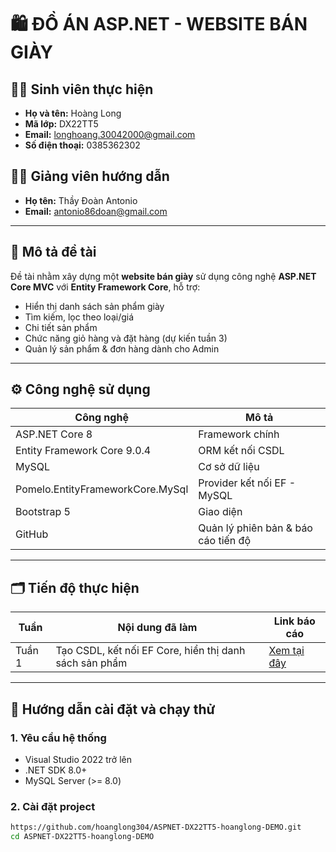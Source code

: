 # 🛍️ ĐỒ ÁN ASP.NET - WEBSITE BÁN GIÀY

## 👩‍💻 Sinh viên thực hiện
- **Họ và tên:** Hoàng Long
- **Mã lớp:** DX22TT5  
- **Email:** longhoang.30042000@gmail.com
- **Số điện thoại:** 0385362302

## 👨‍🏫 Giảng viên hướng dẫn
- **Họ tên:** Thầy Đoàn Antonio  
- **Email:** antonio86doan@gmail.com

---

## 📌 Mô tả đề tài

Đề tài nhằm xây dựng một **website bán giày** sử dụng công nghệ **ASP.NET Core MVC** với **Entity Framework Core**, hỗ trợ:
- Hiển thị danh sách sản phẩm giày
- Tìm kiếm, lọc theo loại/giá
- Chi tiết sản phẩm
- Chức năng giỏ hàng và đặt hàng (dự kiến tuần 3)
- Quản lý sản phẩm & đơn hàng dành cho Admin

---

## ⚙️ Công nghệ sử dụng

| Công nghệ | Mô tả |
|----------|-------|
| ASP.NET Core 8 | Framework chính |
| Entity Framework Core 9.0.4 | ORM kết nối CSDL |
| MySQL | Cơ sở dữ liệu |
| Pomelo.EntityFrameworkCore.MySql | Provider kết nối EF - MySQL |
| Bootstrap 5 | Giao diện |
| GitHub | Quản lý phiên bản & báo cáo tiến độ |

---

## 🗂️ Tiến độ thực hiện

| Tuần | Nội dung đã làm | Link báo cáo |
|------|------------------|--------------|
| Tuần 1 | Tạo CSDL, kết nối EF Core, hiển thị danh sách sản phẩm | [Xem tại đây](progress-report/week01.md) 

---

## 🧪 Hướng dẫn cài đặt và chạy thử

### 1. Yêu cầu hệ thống
- Visual Studio 2022 trở lên
- .NET SDK 8.0+
- MySQL Server (>= 8.0)

### 2. Cài đặt project
```bash
https://github.com/hoanglong304/ASPNET-DX22TT5-hoanglong-DEMO.git
cd ASPNET-DX22TT5-hoanglong-DEMO
